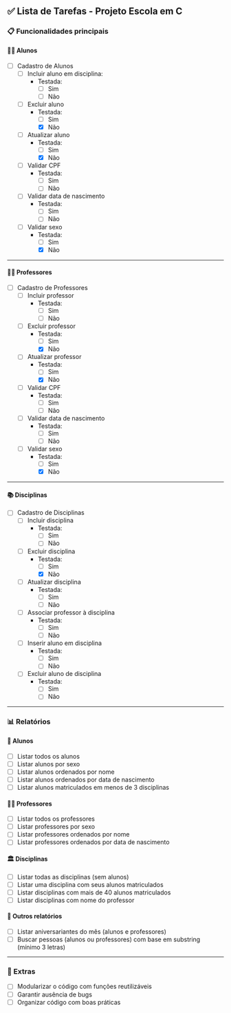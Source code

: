 ## ✅ Lista de Tarefas - Projeto Escola em C

### 📋 Funcionalidades principais

#### 👨‍🎓 Alunos
- [ ] Cadastro de Alunos
  - [ ] Incluir aluno em disciplina:
    - Testada:
      - [ ] Sim
      - [ ] Não
  - [ ] Excluir aluno
    - Testada:
      - [ ] Sim
      - [x] Não
  - [ ] Atualizar aluno
    - Testada:
      - [ ] Sim
      - [x] Não
  - [ ] Validar CPF
    - Testada:
      - [ ] Sim
      - [ ] Não
  - [ ] Validar data de nascimento
    - Testada:
      - [ ] Sim
      - [ ] Não
  - [ ] Validar sexo
    - Testada:
      - [ ] Sim
      - [x] Não

---
#### 👨‍🏫 Professores
- [ ] Cadastro de Professores
  - [ ] Incluir professor
    - Testada:
      - [ ] Sim
      - [ ] Não
  - [ ] Excluir professor
    - Testada:
      - [ ] Sim
      - [x] Não
  - [ ] Atualizar professor
    - Testada:
      - [ ] Sim
      - [x] Não
  - [ ] Validar CPF
    - Testada:
      - [ ] Sim
      - [ ] Não
  - [ ] Validar data de nascimento
    - Testada:
      - [ ] Sim
      - [ ] Não
  - [ ] Validar sexo
    - Testada:
      - [ ] Sim
      - [x] Não

--- 
#### 📚 Disciplinas
- [ ] Cadastro de Disciplinas
  - [ ] Incluir disciplina
    - Testada:
      - [ ] Sim
      - [ ] Não
  - [ ] Excluir disciplina
    - Testada:
      - [ ] Sim
      - [x] Não
  - [ ] Atualizar disciplina
    - Testada:
      - [ ] Sim
      - [ ] Não
  - [ ] Associar professor à disciplina
    - Testada:
      - [ ] Sim
      - [ ] Não
  - [ ] Inserir aluno em disciplina
    - Testada:
      - [ ] Sim
      - [ ] Não
  - [ ] Excluir aluno de disciplina
    - Testada:
      - [ ] Sim
      - [ ] Não

---

### 📊 Relatórios

#### 📑 Alunos
- [ ] Listar todos os alunos
- [ ] Listar alunos por sexo
- [ ] Listar alunos ordenados por nome
- [ ] Listar alunos ordenados por data de nascimento
- [ ] Listar alunos matriculados em menos de 3 disciplinas

#### 🧑‍🏫 Professores
- [ ] Listar todos os professores
- [ ] Listar professores por sexo
- [ ] Listar professores ordenados por nome
- [ ] Listar professores ordenados por data de nascimento

#### 🏛️ Disciplinas
- [ ] Listar todas as disciplinas (sem alunos)
- [ ] Listar uma disciplina com seus alunos matriculados
- [ ] Listar disciplinas com mais de 40 alunos matriculados
- [ ] Listar disciplinas com nome do professor

#### 🎉 Outros relatórios
- [ ] Listar aniversariantes do mês (alunos e professores)
- [ ] Buscar pessoas (alunos ou professores) com base em substring (mínimo 3 letras)

---

### 🧪 Extras
- [ ] Modularizar o código com funções reutilizáveis
- [ ] Garantir ausência de bugs
- [ ] Organizar código com boas práticas
